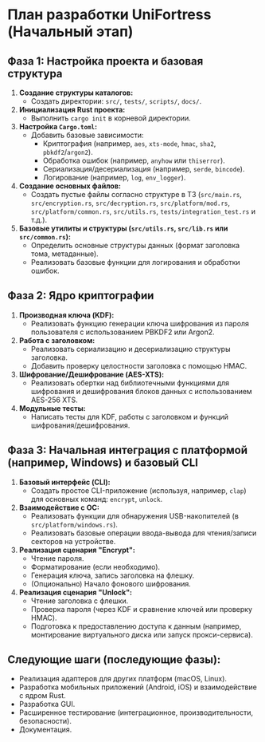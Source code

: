 # План разработки UniFortress (Начальный этап)

## Фаза 1: Настройка проекта и базовая структура

1.  **Создание структуры каталогов:**
    *   Создать директории: `src/`, `tests/`, `scripts/`, `docs/`.
2.  **Инициализация Rust проекта:**
    *   Выполнить `cargo init` в корневой директории.
3.  **Настройка `Cargo.toml`:**
    *   Добавить базовые зависимости:
        *   Криптография (например, `aes`, `xts-mode`, `hmac`, `sha2`, `pbkdf2`/`argon2`).
        *   Обработка ошибок (например, `anyhow` или `thiserror`).
        *   Сериализация/десериализация (например, `serde`, `bincode`).
        *   Логирование (например, `log`, `env_logger`).
4.  **Создание основных файлов:**
    *   Создать пустые файлы согласно структуре в ТЗ (`src/main.rs`, `src/encryption.rs`, `src/decryption.rs`, `src/platform/mod.rs`, `src/platform/common.rs`, `src/utils.rs`, `tests/integration_test.rs` и т.д.).
5.  **Базовые утилиты и структуры (`src/utils.rs`, `src/lib.rs` или `src/common.rs`):**
    *   Определить основные структуры данных (формат заголовка тома, метаданные).
    *   Реализовать базовые функции для логирования и обработки ошибок.

## Фаза 2: Ядро криптографии

1.  **Производная ключа (KDF):**
    *   Реализовать функцию генерации ключа шифрования из пароля пользователя с использованием PBKDF2 или Argon2.
2.  **Работа с заголовком:**
    *   Реализовать сериализацию и десериализацию структуры заголовка.
    *   Добавить проверку целостности заголовка с помощью HMAC.
3.  **Шифрование/Дешифрование (AES-XTS):**
    *   Реализовать обертки над библиотечными функциями для шифрования и дешифрования блоков данных с использованием AES-256 XTS.
4.  **Модульные тесты:**
    *   Написать тесты для KDF, работы с заголовком и функций шифрования/дешифрования.

## Фаза 3: Начальная интеграция с платформой (например, Windows) и базовый CLI

1.  **Базовый интерфейс (CLI):**
    *   Создать простое CLI-приложение (используя, например, `clap`) для основных команд: `encrypt`, `unlock`.
2.  **Взаимодействие с ОС:**
    *   Реализовать функции для обнаружения USB-накопителей (в `src/platform/windows.rs`).
    *   Реализовать базовые операции ввода-вывода для чтения/записи секторов на устройстве.
3.  **Реализация сценария "Encrypt":**
    *   Чтение пароля.
    *   Форматирование (если необходимо).
    *   Генерация ключа, запись заголовка на флешку.
    *   (Опционально) Начало фонового шифрования.
4.  **Реализация сценария "Unlock":**
    *   Чтение заголовка с флешки.
    *   Проверка пароля (через KDF и сравнение ключей или проверку HMAC).
    *   Подготовка к предоставлению доступа к данным (например, монтирование виртуального диска или запуск прокси-сервиса).

## Следующие шаги (последующие фазы):

*   Реализация адаптеров для других платформ (macOS, Linux).
*   Разработка мобильных приложений (Android, iOS) и взаимодействие с ядром Rust.
*   Разработка GUI.
*   Расширенное тестирование (интеграционное, производительности, безопасности).
*   Документация. 